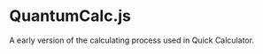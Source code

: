 QuantumCalc.js
==============

A early version of the calculating process used in Quick Calculator.
